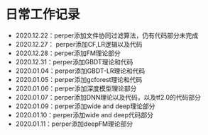 # 日常工作记录

- 2020.12.22：perper添加文件协同过滤算法，仍有代码部分未完成
- 2020.12.27： perper添加CF,LR逻辑以及代码
- 2020.12.28：perper添加FM理论部分
- 2020.12.31：perper添加GBDT理论和代码
- 2020.01.04：perper添加GBDT-LR理论和代码
- 2020.01.05：perper添加gcforest理论和代码
- 2020.01.06：perper添加深度模型理论部分
- 2020.01.07：perper添加DNN理论以及代码，以及tf2.0的代码部分
- 2020.01.09：perper添加wide and deep理论部分
- 2020.01.10：perper添加wide and deep代码部分
- 2020.01.11：perper添加deepFM理论部分
